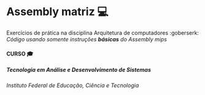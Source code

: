 # Assembly matriz :computer:

Exercícios de prática na disciplina Arquitetura de computadores :goberserk: 
_Código usando somente instruções **básicas** do Assembly mips_

#### CURSO :mortar_board:
##### Tecnologia em Análise e Desenvolvimento de Sistemas
###### Instituto Federal de Educação, Ciência e Tecnologia 

